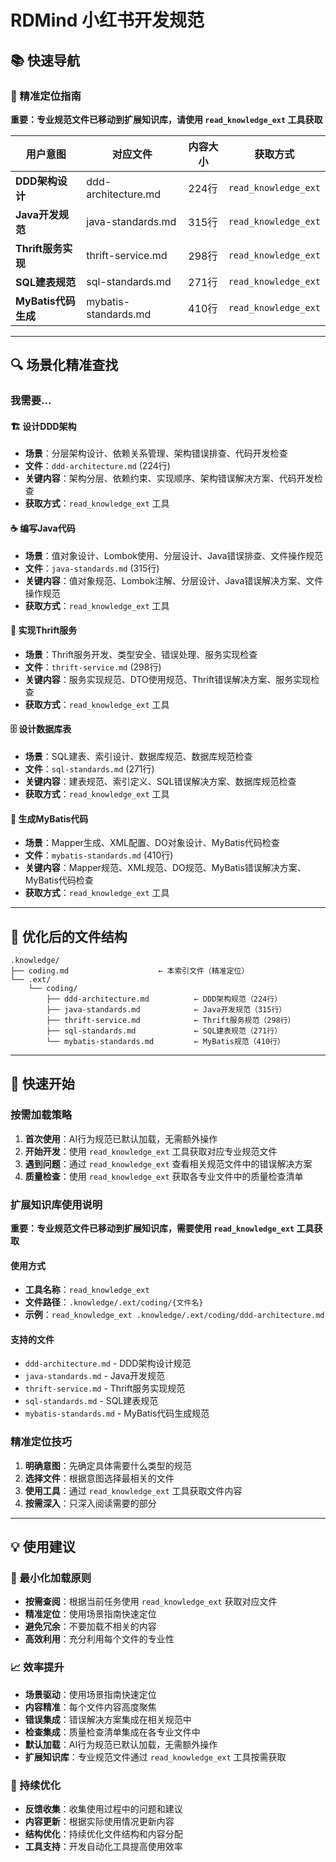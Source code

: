 # RDMind 小红书开发规范

## 📚 快速导航

### 🎯 精准定位指南

**重要：专业规范文件已移动到扩展知识库，请使用 `read_knowledge_ext` 工具获取**

| 用户意图            | 对应文件             | 内容大小 | 获取方式             |
| ------------------- | -------------------- | -------- | -------------------- |
| **DDD架构设计**     | ddd-architecture.md  | 224行    | `read_knowledge_ext` |
| **Java开发规范**    | java-standards.md    | 315行    | `read_knowledge_ext` |
| **Thrift服务实现**  | thrift-service.md    | 298行    | `read_knowledge_ext` |
| **SQL建表规范**     | sql-standards.md     | 271行    | `read_knowledge_ext` |
| **MyBatis代码生成** | mybatis-standards.md | 410行    | `read_knowledge_ext` |

---

## 🔍 场景化精准查找

### 我需要...

#### 🏗️ **设计DDD架构**

- **场景**：分层架构设计、依赖关系管理、架构错误排查、代码开发检查
- **文件**：`ddd-architecture.md` (224行)
- **关键内容**：架构分层、依赖约束、实现顺序、架构错误解决方案、代码开发检查
- **获取方式**：`read_knowledge_ext` 工具

#### ☕ **编写Java代码**

- **场景**：值对象设计、Lombok使用、分层设计、Java错误排查、文件操作规范
- **文件**：`java-standards.md` (315行)
- **关键内容**：值对象规范、Lombok注解、分层设计、Java错误解决方案、文件操作规范
- **获取方式**：`read_knowledge_ext` 工具

#### 🔌 **实现Thrift服务**

- **场景**：Thrift服务开发、类型安全、错误处理、服务实现检查
- **文件**：`thrift-service.md` (298行)
- **关键内容**：服务实现规范、DTO使用规范、Thrift错误解决方案、服务实现检查
- **获取方式**：`read_knowledge_ext` 工具

#### 🗄️ **设计数据库表**

- **场景**：SQL建表、索引设计、数据库规范、数据库规范检查
- **文件**：`sql-standards.md` (271行)
- **关键内容**：建表规范、索引定义、SQL错误解决方案、数据库规范检查
- **获取方式**：`read_knowledge_ext` 工具

#### 🔧 **生成MyBatis代码**

- **场景**：Mapper生成、XML配置、DO对象设计、MyBatis代码检查
- **文件**：`mybatis-standards.md` (410行)
- **关键内容**：Mapper规范、XML规范、DO规范、MyBatis错误解决方案、MyBatis代码检查
- **获取方式**：`read_knowledge_ext` 工具

---

## 📖 优化后的文件结构

```
.knowledge/
├── coding.md                    ← 本索引文件（精准定位）
└── .ext/
    └── coding/
        ├── ddd-architecture.md          ← DDD架构规范（224行）
        ├── java-standards.md            ← Java开发规范（315行）
        ├── thrift-service.md            ← Thrift服务规范（298行）
        ├── sql-standards.md             ← SQL建表规范（271行）
        └── mybatis-standards.md         ← MyBatis规范（410行）
```

---

## 🚀 快速开始

### 按需加载策略

1. **首次使用**：AI行为规范已默认加载，无需额外操作
2. **开始开发**：使用 `read_knowledge_ext` 工具获取对应专业规范文件
3. **遇到问题**：通过 `read_knowledge_ext` 查看相关规范文件中的错误解决方案
4. **质量检查**：使用 `read_knowledge_ext` 获取各专业文件中的质量检查清单

### 扩展知识库使用说明

**重要：专业规范文件已移动到扩展知识库，需要使用 `read_knowledge_ext` 工具获取**

#### 使用方式

- **工具名称**：`read_knowledge_ext`
- **文件路径**：`.knowledge/.ext/coding/{文件名}`
- **示例**：`read_knowledge_ext .knowledge/.ext/coding/ddd-architecture.md`

#### 支持的文件

- `ddd-architecture.md` - DDD架构设计规范
- `java-standards.md` - Java开发规范
- `thrift-service.md` - Thrift服务实现规范
- `sql-standards.md` - SQL建表规范
- `mybatis-standards.md` - MyBatis代码生成规范

### 精准定位技巧

1. **明确意图**：先确定具体需要什么类型的规范
2. **选择文件**：根据意图选择最相关的文件
3. **使用工具**：通过 `read_knowledge_ext` 工具获取文件内容
4. **按需深入**：只深入阅读需要的部分

---

## 💡 使用建议

### 🎯 最小化加载原则

- **按需查阅**：根据当前任务使用 `read_knowledge_ext` 获取对应文件
- **精准定位**：使用场景指南快速定位
- **避免冗余**：不要加载不相关的内容
- **高效利用**：充分利用每个文件的专业性

### 📈 效率提升

- **场景驱动**：使用场景指南快速定位
- **内容精准**：每个文件内容高度聚焦
- **错误集成**：错误解决方案集成在相关规范中
- **检查集成**：质量检查清单集成在各专业文件中
- **默认加载**：AI行为规范已默认加载，无需额外操作
- **扩展知识库**：专业规范文件通过 `read_knowledge_ext` 工具按需获取

### 🔄 持续优化

- **反馈收集**：收集使用过程中的问题和建议
- **内容更新**：根据实际使用情况更新内容
- **结构优化**：持续优化文件结构和内容分配
- **工具支持**：开发自动化工具提高使用效率
